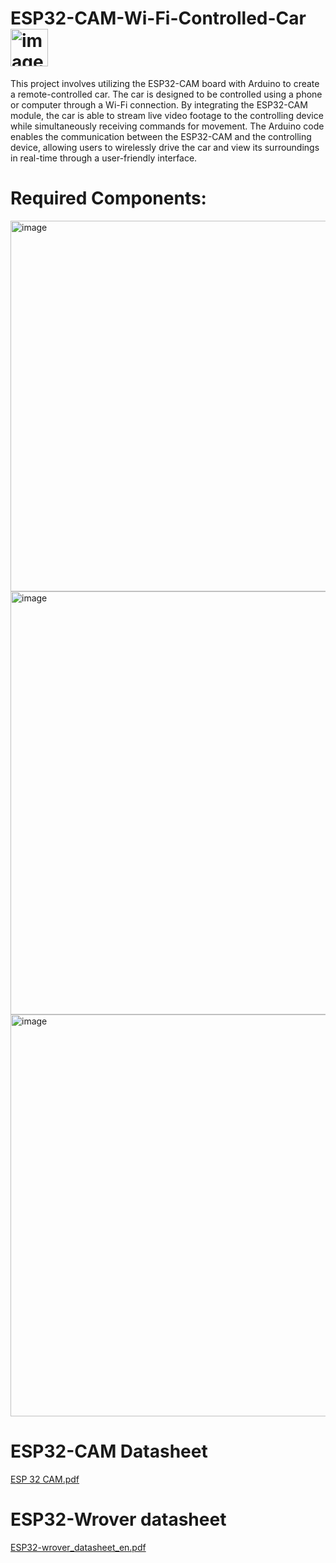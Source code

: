 # ESP32-CAM-Wi-Fi-Controlled-Car <img width="60" alt="image" src="https://github.com/bardr98/esp32-cam-Car/assets/91567022/d3112459-6bcd-48ea-855c-903e9dfc6084">
This project involves utilizing the ESP32-CAM board with Arduino to create a remote-controlled car. The car is designed to be controlled using a phone or computer through a Wi-Fi connection. By integrating the ESP32-CAM module, the car is able to stream live video footage to the controlling device while simultaneously receiving commands for movement. The Arduino code enables the communication between the ESP32-CAM and the controlling device, allowing users to wirelessly drive the car and view its surroundings in real-time through a user-friendly interface.

# Required Components:

<img width="593" alt="image" src="https://github.com/bardr98/esp32-cam-Car/assets/91567022/04d4cb88-7ab7-4492-8ff7-f0e39fe94661">

<img width="677" alt="image" src="https://github.com/bardr98/esp32-cam-Car/assets/91567022/6025dacb-204f-4efb-a8df-5785a2f26929">

<img width="643" alt="image" src="https://github.com/bardr98/esp32-cam-Car/assets/91567022/83ae8609-dd7c-4b34-8d72-ec594a0bc87f">

# ESP32-CAM Datasheet

[ESP 32 CAM.pdf](https://github.com/bardr98/esp32-cam-Car/files/11477685/ESP.32.CAM.pdf)

# ESP32-Wrover datasheet

[ESP32-wrover_datasheet_en.pdf](https://github.com/bardr98/esp32-cam-Car/files/11477693/ESP32-wrover_datasheet_en.pdf)

